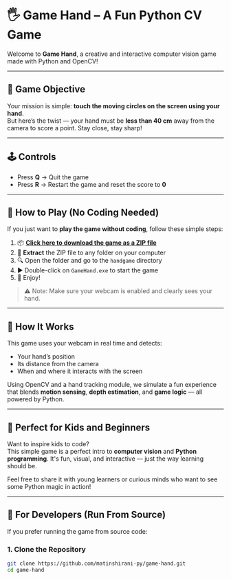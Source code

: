 # 🖐️ Game Hand – A Fun Python CV Game

Welcome to **Game Hand**, a creative and interactive computer vision game made with Python and OpenCV!

---

## 🎯 Game Objective

Your mission is simple: **touch the moving circles on the screen using your hand**.  
But here’s the twist — your hand must be **less than 40 cm** away from the camera to score a point. Stay close, stay sharp!

---

## 🕹️ Controls

- Press **Q** → Quit the game  
- Press **R** → Restart the game and reset the score to **0**

---

## 🚀 How to Play (No Coding Needed)

If you just want to **play the game without coding**, follow these simple steps:

1. 📦 [**Click here to download the game as a ZIP file**](https://drive.google.com/file/d/1NSeMXxMFkhVQpjh3mQA7iKFVxwcP4Q4A/view?usp=drive_link)  
2. 📁 **Extract** the ZIP file to any folder on your computer  
3. 🔍 Open the folder and go to the `handgame` directory  
4. ▶️ Double-click on `GameHand.exe` to start the game  
5. 🎉 Enjoy!

> ⚠️ Note: Make sure your webcam is enabled and clearly sees your hand.

---

## 🧠 How It Works

This game uses your webcam in real time and detects:
- Your hand’s position
- Its distance from the camera
- When and where it interacts with the screen

Using OpenCV and a hand tracking module, we simulate a fun experience that blends **motion sensing**, **depth estimation**, and **game logic** — all powered by Python.

---

## 🧒 Perfect for Kids and Beginners

Want to inspire kids to code?  
This simple game is a perfect intro to **computer vision** and **Python programming**. It's fun, visual, and interactive — just the way learning should be.

Feel free to share it with young learners or curious minds who want to see some Python magic in action!

---

## 🧪 For Developers (Run From Source)

If you prefer running the game from source code:

### 1. Clone the Repository

```bash
git clone https://github.com/matinshirani-py/game-hand.git
cd game-hand
